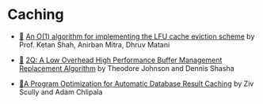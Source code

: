 # Caching

* [:scroll:](a-constant-algorithm-for-implementing-the-lfu-cache-eviction-scheme.pdf) [An O(1) algorithm for implementing the LFU cache eviction scheme](https://github.com/papers-we-love/papers-we-love/blob/master/caching/a-constant-algorithm-for-implementing-the-lfu-cache-eviction-scheme.pdf) by Prof. Ketan Shah, Anirban Mitra, Dhruv Matani

* [:scroll:](2q-a-low-overhead-high-performance-buffer-management-replacement-algorithm.pdf) [2Q: A Low Overhead High Performance Buffer Management Replacement Algorithm](http://www.vldb.org/conf/1994/P439.PDF) by Theodore Johnson and Dennis Shasha

* [:scroll:](a-program-optimization-for-automatic-database-result-caching.pdf)[A Program Optimization for Automatic Database Result Caching](http://adam.chlipala.net/papers/SqlcachePOPL17/SqlcachePOPL17.pdf) by Ziv Scully and Adam Chlipala
